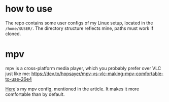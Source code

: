 # how to use
The repo contains some user configs of my Linux setup, located in the `/home/$USER/`. 
The directory structure reflects mine, paths must work if cloned. 

# mpv
mpv is a cross-platform media player, which you probably prefer over VLC just like me: 
https://dev.to/hopsayer/mpv-vs-vlc-making-mpv-comfortable-to-use-26e4

[Here](https://github.com/hopsayer/personal-linux-configs/tree/main/.config/mpv)'s my mpv config, mentioned in the article. It makes it more comfortable than by default. 
